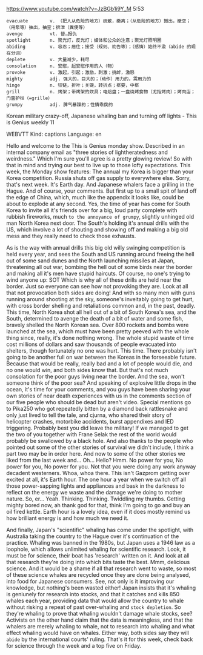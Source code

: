 https://www.youtube.com/watch?v=JzBGb1i9Y_M
5:53

```
evacuate        v. （把人从危险的地方）疏散，撤离；（从危险的地方）搬出，撤空；（用泵等）抽出，抽空；排泄（粪便等）    
avenge          vt. 替…报仇
spotlight       n. 聚光灯，反光灯；媒体和公众的注意；聚光灯照明圈
abiding         v. 容忍；居住；接受（规则、劝告等）；（感情）始终不渝（abide 的现在分词）
deplete         v. 大量减少，耗尽
consolation     n. 安慰，起安慰作用的人（物）
provoke         v. 激起，引起；激励，刺激；挑衅，激怒
mighty          adj. 强大的，巨大的；（动作）用力的，需用力的
hinge           n. 铰链，折叶；关键，转折点；枢要，中枢
grill           n. 烤架；带烤架的炊具；电焙盘；一盘烧烤食物（尤指烤肉）；烤肉店；门窗护栏（=grille）
grumpy          adj. 脾气暴躁的；性情乖戾的
```

Korean military crazy-off, Japanese whaling ban and turning off lights - This is Genius weekly 11

WEBVTT Kind: captions Language: en 

Hello and welcome to the This is Genius monday show. Described in an internal company email as "three stories of lightheratedness and weirdness." Which I'm sure you'll agree is a pretty glowing review! So with that in mind and trying our best to live up to those lofty expectations. This week, the Monday show features: The annual my Korea is bigger than your Korea competition. Russia shuts off gas supply to everywhere else. Sorry, that's next week. It's Earth day. And Japanese whalers face a grilling in the Hague. And of course, your comments. But first up to a small spit of land off the edge of China, which, much like the appendix it looks like, could be about to explode at any second. Yes, the time of year has come for South Korea to invite all it's friends over for a big, loud party complete with rubbish fireworks, much `to the annoyance of grumpy`, slightly unhinged old man North Korea next door. The South's holding it's annual drills with the US, which involve a lot of shouting and showing off and making a big old mess and they really need to check those exhausts. 

As is the way with annual drills this big old willy swinging competition is held every year, and sees the South and US running around freeing the hell out of some sand dunes and the North launching missiles at Japan, threatening all out war, bombing the hell out of some birds near the border and making all it's men have stupid haircuts. Of course, no one's trying to wind anyone up: SOT Which is why all of these drills are held near the border. Just so everyone can see how not provoking they are. Look at all that not provocation both sides are doing! And with so many men with guns running around shooting at the sky, someone's inveitably going to get hurt, with cross border shelling and retaliations common and, in the past, deadly. This time, North Korea shot all hell out of a bit of South Korea's sea, and the South, determined to avenge the death of a bit of water and some fish, bravely shelled the North Korean sea. Over 800 rockets and bombs were launched at the sea, which must have been pretty peeved with the whole thing since, really, it's done nothing wrong. The whole stupid waste of time cost millions of dollars and saw thousands of people evacuated into shelters, though fortunately no one was hurt. This time. There probably isn't going to be another full on war between the Koreas in the forseeable future. Because that would be really, really bad and a lot of people would die, and no one would win, and both sides know that. But that's not much consolation for the poor guys living near the border. And the sea, won't someone think of the poor sea? And speaking of explosive little drops in the ocean, it's time for your comments, and you guys have been sharing your own stories of near death experiences with us in the comments section of our five people who should be dead but aren't video. Special mentions go to Pika250 who got repeatedly bitten by a diamond back rattlesnake and only just lived to tell the tale, and cjurna, who shared their story of helicopter crashes, motorbike accidents, burst appendixes and IED triggering. Probably best you did leave the military! If we managed to get the two of you together with Frane Selak the rest of the world would probably be swallowed by a black hole. And also thanks to the people who pointed out some of the other stories of survival we didn't include, I think a part two may be in order here. And now to some of the other stories we liked from the last week and... Oh... Hello? Hmm. No power for you, No power for you, No power for you. Not that you were doing any work anyway decadent westerners. Whoa, whoa there. This isn't Gazprom getting over excited at all, it's Earth hour. The one hour a year when we switch off all those power-sapping lights and appliances and bask in the darkness to reflect on the energy we waste and the damage we're doing to mother nature. So, er... Yeah. Thinking. Thinking. Twiddling my thumbs. Getting mighty bored now, ah thank god for that, think I'm going to go and buy an oil fired kettle. Earth hour is a lovely idea, even if it does mostly remind us how brilliant energy is and how much we need it. 

And finally, Japan's "scientific" whaling has come under the spotlight, with Australia taking the country to the Hague over it's continuation of the practice. Whaling was banned in the 1980s, but Japan uses a 1946 law as a loophole, which allows unlimited whaling for scientific research. Look, it must be for science, their boat has 'research' written on it. And look at all that research they're doing into which bits taste the best. Mmm, delicious science. And it would be a shame if all that research went to waste, so most of these science whales are recycled once they are done being analysed, into food for Japanese consumers. See, not only is it improving our knowledge, but nothing's been wasted either! Japan insists that it's whaling is geniunely for research into stocks, and that it catches and kills 850 whales each year, providing data that would allow the country to whale without risking a repeat of past over-whaling and `stock depletion`. So they're whaling to prove that whaling wouldn't damage whale stocks, see? Activists on the other hand claim that the data is meaningless, and that the whalers are merely whaling to whale, not to research into whaling and what effect whaling would have on whales. Either way, both sides say they will `abide` by the international courts' ruling. That's it for this week, check back for science through the week and a top five on Friday. 